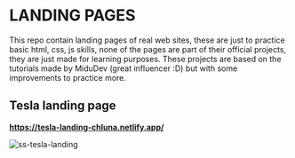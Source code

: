 # LANDING PAGES
This repo contain landing pages of real web sites, these are just to practice basic html, css, js skills, none of the pages are part of their official projects, they are just made for learning purposes.
These projects are based on the tutorials made by MiduDev (great influencer :D) but with some improvements to practice more.
## Tesla landing page
**https://tesla-landing-chluna.netlify.app/**

![ss-tesla-landing](https://github.com/CharlyLuna/landing-pages/assets/73366394/e63ee006-3cdf-4d79-a2a8-9d3461ed5638)
